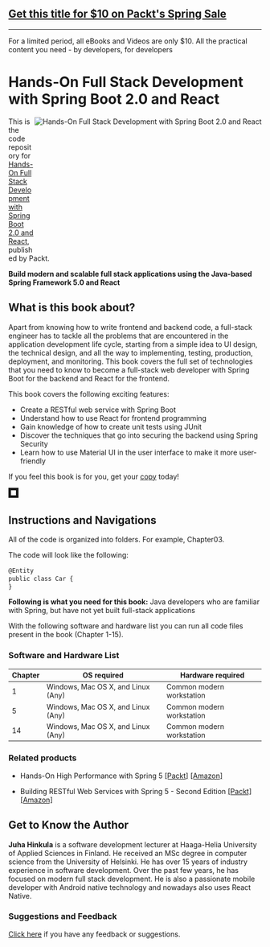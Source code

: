 ## [Get this title for $10 on Packt's Spring Sale](https://www.packt.com/B10828?utm_source=github&utm_medium=packt-github-repo&utm_campaign=spring_10_dollar_2022)
-----
For a limited period, all eBooks and Videos are only $10. All the practical content you need \- by developers, for developers

# Hands-On Full Stack Development with Spring Boot 2.0 and React

<a href="https://www.packtpub.com/application-development/hands-full-stack-development-spring-boot-20-and-react?utm_source=github&utm_medium=repository&utm_campaign=9781789138085"><img src="https://d255esdrn735hr.cloudfront.net/sites/default/files/imagecache/ppv4_main_book_cover/B10828_Newcover.png" alt="Hands-On Full Stack Development with Spring Boot 2.0 and React" height="256px" align="right"></a>

This is the code repository for [Hands-On Full Stack Development with Spring Boot 2.0 and React](https://www.packtpub.com/application-development/hands-full-stack-development-spring-boot-20-and-react?utm_source=github&utm_medium=repository&utm_campaign=9781789138085), published by Packt.

**Build modern and scalable full stack applications using the Java-based Spring Framework 5.0 and React**

## What is this book about?
Apart from knowing how to write frontend and backend code, a full-stack engineer has to tackle all the problems that are encountered in the application development life cycle, starting from a simple idea to UI design, the technical design, and all the way to implementing, testing, production, deployment, and monitoring. This book covers the full set of technologies that you need to know to become a full-stack web developer with Spring Boot for the backend and React for the frontend.

This book covers the following exciting features:
* Create a RESTful web service with Spring Boot
* Understand how to use React for frontend programming
* Gain knowledge of how to create unit tests using JUnit
* Discover the techniques that go into securing the backend using Spring Security
* Learn how to use Material UI in the user interface to make it more user-friendly

If you feel this book is for you, get your [copy](https://www.amazon.com/dp/1789138086) today!

<a href="https://www.packtpub.com/?utm_source=github&utm_medium=banner&utm_campaign=GitHubBanner"><img src="https://raw.githubusercontent.com/PacktPublishing/GitHub/master/GitHub.png" 
alt="https://www.packtpub.com/" border="5" /></a>


## Instructions and Navigations
All of the code is organized into folders. For example, Chapter03.

The code will look like the following:
```
@Entity
public class Car {
}
```

**Following is what you need for this book:**
Java developers who are familiar with Spring, but have not yet built full-stack applications

With the following software and hardware list you can run all code files present in the book (Chapter 1-15).

### Software and Hardware List

| Chapter  | OS required                   | Hardware required                        |
| -------- | ------------------------------------| -----------------------------------|
| 1        | Windows, Mac OS X, and Linux (Any)          | Common modern workstation |
| 5        | Windows, Mac OS X, and Linux (Any)          | Common modern workstation |
| 14       | Windows, Mac OS X, and Linux (Any)          | Common modern workstation |



### Related products <Paste books from the Other books you may enjoy section>
* Hands-On High Performance with Spring 5 [[Packt]](https://www.packtpub.com/application-development/hands-high-performance-spring-5?utm_source=github&utm_medium=repository&utm_campaign=9781788838382) [[Amazon]](https://www.amazon.com/dp/1788838386)

* Building RESTful Web Services with Spring 5 - Second Edition [[Packt]](https://www.packtpub.com/application-development/building-restful-web-services-spring-5-second-edition?utm_source=github&utm_medium=repository&utm_campaign=9781788475891) [[Amazon]](https://www.amazon.com/dp/1788475895)

## Get to Know the Author
**Juha Hinkula**
is a software development lecturer at Haaga-Helia University of Applied Sciences in Finland. He received an MSc degree in computer science from the University of Helsinki. He has over 15 years of industry experience in software development. Over the past few years, he has focused on modern full stack development. He is also a passionate mobile developer with Android native technology and nowadays also uses React Native.

### Suggestions and Feedback
[Click here](https://docs.google.com/forms/d/e/1FAIpQLSdy7dATC6QmEL81FIUuymZ0Wy9vH1jHkvpY57OiMeKGqib_Ow/viewform) if you have any feedback or suggestions.
